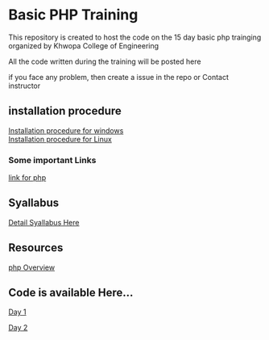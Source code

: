 # Basic PHP Training
This repository is created to host the code on the 15 day basic php trainging organized by Khwopa College of Engineering

All the code written during the training will be posted here

if you face any problem, then create a issue in the repo or Contact instructor

## installation procedure
<a href="https://github.com/Niranjan2054/basic-php-training/blob/master/installation%20for%20windows.pdf">Installation procedure for windows</a><br>
<a href="https://github.com/Niranjan2054/basic-php-training/blob/master/installation%20for%20linux.pdf">Installation procedure for Linux</a>

### Some important Links

  [link for php](https://github.com/Niranjan2054/basic-php-training/blob/master/Link%20for%20php.pdf)

## Syallabus
<a href="https://github.com/Niranjan2054/basic-php-training/blob/master/basic-php-training-syallabus.pdf">Detail Syallabus Here</a>

## Resources
[php Overview](https://github.com/Niranjan2054/basic-php-training/blob/master/Basic%20php%20training.pptx)


## Code is available Here...
[Day 1 ](https://github.com/Niranjan2054/basic-php-training/blob/master/index.php)

[Day 2](https://github.com/Niranjan2054/basic-php-training/tree/master/day%202)

